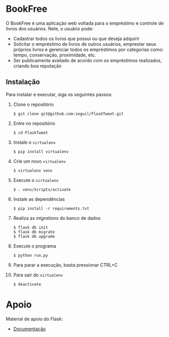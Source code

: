# BookFree
O BookFree é uma aplicação web voltada para o empréstimo e controle de livros dos usuários. Nele, o usuário pode:
* Cadastrar todos os livros que possui ou que deseja adquirir
* Solicitar o empréstimo de livros de outros usuários, emprestar seus próprios livros e gerenciar todos os empréstimos por categorias como: tempo, conservação, proximidade, etc.
* Ser publicamente avaliado de acordo com os empréstimos realizados, criando boa reputação



## Instalação
Para instalar e executar, siga os seguintes passos:  

1. Clone o repositório

    ```
    $ git clone git@github.com:zeguil/FlaskTweet.git
    ```
    
2. Entre no repositório

    ```
    $ cd FlaskTweet
    ```
    
3. Instale o `virtualenv`

    ```
    $ pip install virtualenv
    ```
    
4. Crie um novo `virtualenv`

    ```
    $ virtualenv venv
    ```
    
5. Execute o `virtualenv`
 
    ```
    $ . venv/Scripts/activate
    ```
    
6. Instale as dependências
    
    ```
    $ pip install -r requirements.txt
    ```

6. Realiza as *migrations* do banco de dados

    ```
    $ flask db init
    $ flask db migrate
    $ flask db upgrade
    ```
    
7. Execute o programa

    ```
    $ python run.py
    ```
    
8. Para parar a execução, basta pressionar CTRL+C
9. Para sair do `virtualenv`

    ```
    $ deactivate
    ```
    
# Apoio
Material de apoio do Flask:

* [Documentação](http://flask.pocoo.org/)
